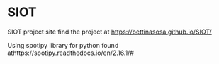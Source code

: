 # SIOT
SIOT project site
find the project at https://bettinasosa.github.io/SIOT/

Using spotipy library for python found athttps://spotipy.readthedocs.io/en/2.16.1/#
